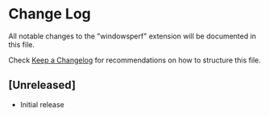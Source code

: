 # Change Log

All notable changes to the "windowsperf" extension will be documented in this file.

Check [Keep a Changelog](http://keepachangelog.com/) for recommendations on how to structure this file.

## [Unreleased]

-   Initial release
